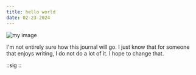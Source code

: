 ```yaml
---
title: hello world
date: 02-23-2024
---
```


![my image](/images/journal-image.webp)

I'm not entirely sure how this journal will go. I just know that for someone that enjoys writing, I do not do a lot of it. I hope to change that.


::sig
::
